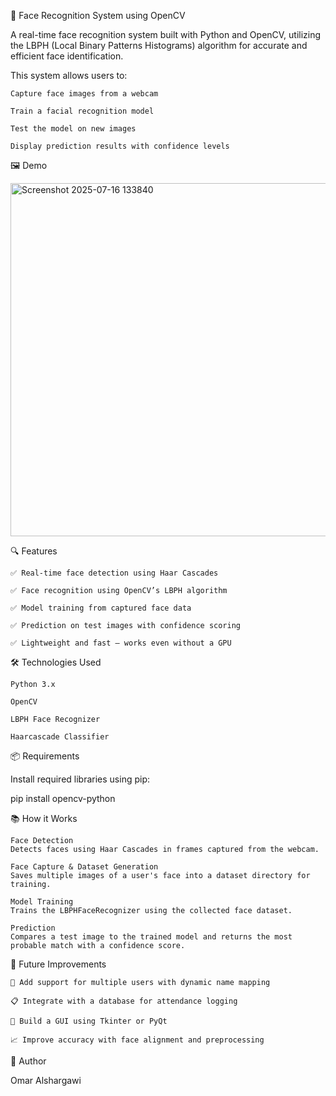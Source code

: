 🧠 Face Recognition System using OpenCV

A real-time face recognition system built with Python and OpenCV, utilizing the LBPH (Local Binary Patterns Histograms) algorithm for accurate and efficient face identification.

This system allows users to:

    Capture face images from a webcam

    Train a facial recognition model

    Test the model on new images

    Display prediction results with confidence levels

🖼️ Demo

<img width="630" height="565" alt="Screenshot 2025-07-16 133840" src="https://github.com/user-attachments/assets/4d05fb6f-c966-483e-9626-9718a32dfb7c" />


   
🔍 Features

    ✅ Real-time face detection using Haar Cascades

    ✅ Face recognition using OpenCV’s LBPH algorithm

    ✅ Model training from captured face data

    ✅ Prediction on test images with confidence scoring

    ✅ Lightweight and fast — works even without a GPU

🛠️ Technologies Used

    Python 3.x

    OpenCV

    LBPH Face Recognizer

    Haarcascade Classifier

📦 Requirements

Install required libraries using pip:

pip install opencv-python

📚 How it Works

    Face Detection
    Detects faces using Haar Cascades in frames captured from the webcam.

    Face Capture & Dataset Generation
    Saves multiple images of a user's face into a dataset directory for training.

    Model Training
    Trains the LBPHFaceRecognizer using the collected face dataset.

    Prediction
    Compares a test image to the trained model and returns the most probable match with a confidence score.

🚧 Future Improvements

    🔄 Add support for multiple users with dynamic name mapping

    📋 Integrate with a database for attendance logging

    🎨 Build a GUI using Tkinter or PyQt

    📈 Improve accuracy with face alignment and preprocessing

👤 Author

Omar Alshargawi

